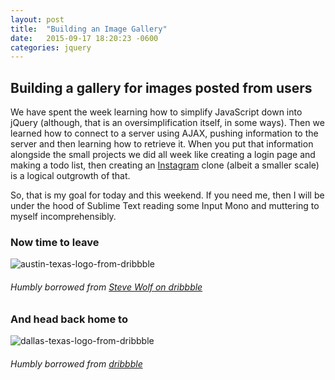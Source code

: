 ```yaml
---
layout: post
title:  "Building an Image Gallery"
date:   2015-09-17 18:20:23 -0600
categories: jquery
---
```


## Building a gallery for images posted from users


We have spent the week learning how to simplify JavaScript down into jQuery (although, that is an oversimplification itself, in some ways). Then we learned how to connect to a server using AJAX, pushing information to the server and then learning how to retrieve it. When you put that information alongside the small projects we did all week like creating a login page and making a todo list, then creating an [Instagram](https://instagram.com) clone (albeit a smaller scale) is a logical outgrowth of that.

So, that is my goal for today and this weekend. If you need me, then I will be under the hood of Sublime Text reading some Input Mono and muttering to myself incomprehensibly.

### Now time to leave

![austin-texas-logo-from-dribbble](http://res.cloudinary.com/drumsensei/image/upload/v1515646239/austin_1x_aknfys.jpg)

###### Humbly borrowed from [Steve Wolf on dribbble](https://dribbble.com/shots/2068753-ATX-Badge)

### And head back home to

![dallas-texas-logo-from-dribbble](http://res.cloudinary.com/drumsensei/image/upload/v1515646241/dallas_dribbble_taemjh.jpg)

###### Humbly borrowed from [dribbble](https://dribbble.com/)
